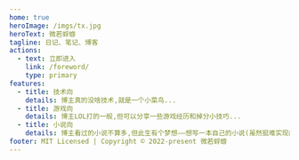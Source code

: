 ```yaml
---
home: true
heroImage: /imgs/tx.jpg
heroText: 微若蜉蝣
tagline: 日记、笔记、博客
actions:
  - text: 立即进入
    link: /foreword/
    type: primary
features:
  - title: 技术向
    details: 博主真的没啥技术,就是一个小菜鸟...
  - title: 游戏向
    details: 博主LOL打的一般,但可以分享一些游戏经历和掉分小技巧...
  - title: 小说向
    details: 博主看过的小说不算多,但此生有个梦想——想写一本自己的小说(虽然挺难实现的)
footer: MIT Licensed | Copyright © 2022-present 微若蜉蝣
---
```


<style>
   .home .hero img{
       max-height: 269px !important;
       border-radius:1rem; 
   }

</style>


